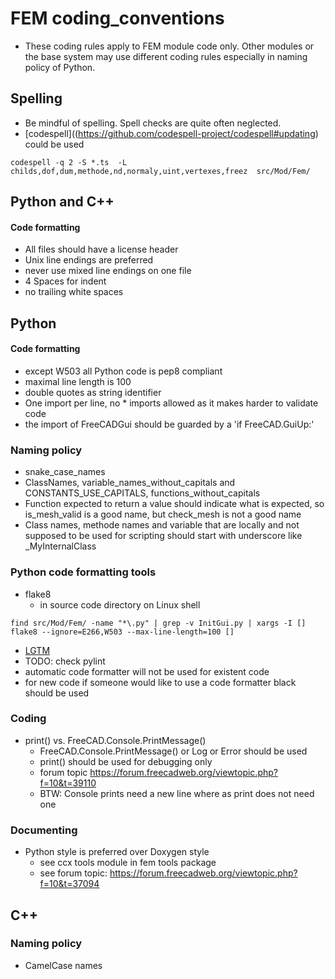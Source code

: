 # FEM coding_conventions
- These coding rules apply to FEM module code only. Other modules or the base system may use different coding rules especially in naming policy of Python.


## Spelling
- Be mindful of spelling. Spell checks are quite often neglected.
- [codespell]((https://github.com/codespell-project/codespell#updating) could be used  

~~~
codespell -q 2 -S *.ts  -L childs,dof,dum,methode,nd,normaly,uint,vertexes,freez  src/Mod/Fem/
~~~

## Python and C++
#### Code formatting
- All files should have a license header
- Unix line endings are preferred
- never use mixed line endings on one file
- 4 Spaces for indent
- no trailing white spaces


## Python
#### Code formatting
- except W503 all Python code is pep8 compliant
- maximal line length is 100
- double quotes as string identifier
- One import per line, no * imports allowed as it makes harder to validate code
- the import of FreeCADGui should be guarded by a 'if FreeCAD.GuiUp:'

### Naming policy
- snake_case_names
- ClassNames, variable_names_without_capitals and CONSTANTS_USE_CAPITALS, functions_without_capitals
- Function expected to return a value should indicate what is expected, so is_mesh_valid is a good name, but check_mesh is not a good name
- Class names, methode names and variable that are locally and not supposed to be used for scripting should start with underscore like _MyInternalClass

### Python code formatting tools
- flake8
    - in source code directory on Linux shell
~~~
find src/Mod/Fem/ -name "*\.py" | grep -v InitGui.py | xargs -I [] flake8 --ignore=E266,W503 --max-line-length=100 []
~~~

- [LGTM](www.lgtm.com)
- TODO: check pylint
- automatic code formatter will not be used for existent code
- for new code if someone would like to use a code formatter black should be used

### Coding
- print() vs. FreeCAD.Console.PrintMessage()
    - FreeCAD.Console.PrintMessage() or Log or Error should be used
    - print() should be used for debugging only
    - forum topic https://forum.freecadweb.org/viewtopic.php?f=10&t=39110
    - BTW: Console prints need a new line where as print does not need one

### Documenting
- Python style is preferred over Doxygen style
    - see ccx tools module in fem tools package
    - see forum topic: https://forum.freecadweb.org/viewtopic.php?f=10&t=37094


## C++
### Naming policy
- CamelCase names
